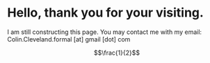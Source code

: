 <!-- Mathjax Support -->
<script type="text/javascript" async
  src="https://cdn.mathjax.org/mathjax/latest/MathJax.js?config=TeX-MML-AM_CHTML ">
</script>


# Hello, thank you for your visiting.

I am still constructing this page. You may contact me with my email: <br>
Colin.Cleveland.formal [at] gmail [dot] com


$$\frac{1}{2}$$
